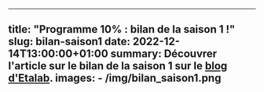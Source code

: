 
---
title: "Programme 10% : bilan de la saison 1 !"
slug: bilan-saison1
date: 2022-12-14T13:00:00+01:00
summary: Découvrer l'article sur le bilan de la saison 1 sur le [blog d'Etalab](https://etalab.gouv.fr/programme-10-bilan-de-la-saison-1/). 
images: 
    - /img/bilan_saison1.png
---
